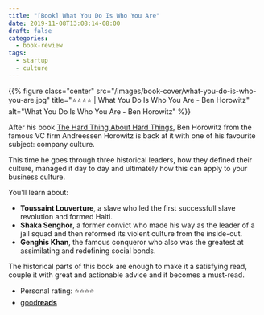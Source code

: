 ```yaml
---
title: "[Book] What You Do Is Who You Are"
date: 2019-11-08T13:08:14-08:00
draft: false
categories:
  - book-review
tags:
  - startup
  - culture
---
```


{{% figure class="center" src="/images/book-cover/what-you-do-is-who-you-are.jpg" title="⭐️⭐️️️️⭐️⭐️️️ | What You Do Is Who You Are - Ben Horowitz" alt="What You Do Is Who You Are - Ben Horowitz" %}}

After his book [The Hard Thing About Hard Things](https://www.goodreads.com/book/show/18176747-the-hard-thing-about-hard-things), Ben Horowitz from the famous VC firm Andreessen Horowitz is back at it with one of his favourite subject: company culture.

This time he goes through three historical leaders, how they defined their culture, managed it day to day and ultimately how this can apply to your business culture.

You'll learn about:

- **Toussaint Louverture**, a slave who led the first successfull slave revolution and formed Haiti.
- **Shaka Senghor**, a former convict who made his way as the leader of a jail squad and then reformed its violent culture from the inside-out.
- **Genghis Khan**, the famous conqueror who also was the greatest at assimilating and redefining social bonds.

The historical parts of this book are enough to make it a satisfying read, couple it with great and actionable advice and it becomes a must-read.


- Personal rating: ⭐️⭐️️️️⭐️⭐️
- [good**reads**](https://www.goodreads.com/book/show/44063692-what-you-do-is-who-you-are)
